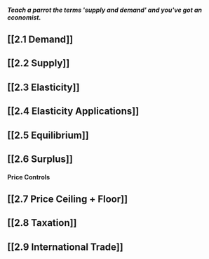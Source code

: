 
#### *Teach a parrot the terms 'supply and demand' and you've got an economist.*

## [[2.1 Demand]]

## [[2.2 Supply]]

## [[2.3 Elasticity]]

## [[2.4 Elasticity Applications]]

## [[2.5 Equilibrium]]

## [[2.6 Surplus]]

#### Price Controls
## [[2.7 Price Ceiling + Floor]]

## [[2.8 Taxation]]

## [[2.9 International Trade]]

